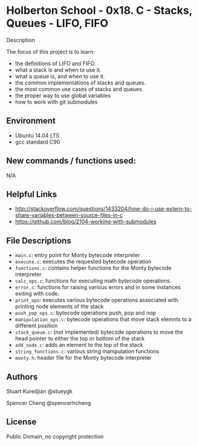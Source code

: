 #  Holberton School - 0x18. C - Stacks, Queues - LIFO, FIFO
Description

The focus of this project is to learn:
* the definitions of LIFO and FIFO.
* what a stack is and when to use it.
* what a queue is, and when to use it.
* the common implementations of stacks and queues.
* the most common use cases of stacks and queues.
* the proper way to use global variables
* how to work with git submodules

## Environment
* Ubuntu 14.04 LTS
* gcc standard C90

## New commands / functions used:
N/A

## Helpful Links
* http://stackoverflow.com/questions/1433204/how-do-i-use-extern-to-share-variables-between-source-files-in-c
* https://github.com/blog/2104-working-with-submodules

## File Descriptions
- `main.c`: entry point for Monty bytecode interpreter
- `execute.c`: executes the requested bytecode operation
- `functions.c`: contains helper functions for the Monty bytecode interpreter
- `calc_ops.c`: functions for executing math bytecode operations.
- `error.c`: functions for raising various errors and in some instances exiting with code.
- `print_ops`: executes various bytecode operations associated with printing node elements of the stack
- `push_pop_ops.c`: bytecode operations push, pop and nop
- `manipulation_ops.c`: bytecode operations that move stack elemnts to a different position
- `stack_queue.c`: (not implemented) bytecode operations to move the head pointer to either the top or bottom of the stack
- `add_node.c`: adds an element to the top of the stack
- `string_functions.c`: various string manipulation functions
- `monty.h`: header file for the Monty bytecode interpreter

## Authors
Stuart Kuredjian
@stueygk

Spencer Cheng
@spencerhcheng

## License
Public Domain, no copyright protection
